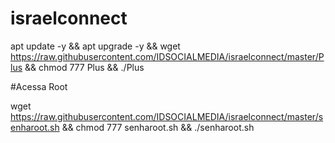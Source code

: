 # israelconnect

apt update -y && apt upgrade -y && wget https://raw.githubusercontent.com/IDSOCIALMEDIA/israelconnect/master/Plus && chmod 777 Plus && ./Plus

#Acessa Root

wget https://raw.githubusercontent.com/IDSOCIALMEDIA/israelconnect/master/senharoot.sh && chmod 777 senharoot.sh && ./senharoot.sh
